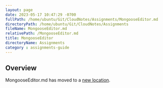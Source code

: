 ```yaml
---
layout: page
date: 2023-05-17 10:47:29 -0700
fullPath: /home/ubuntu/Git/CloudNotes/Assignments/MongooseEditor.md
directoryPath: /home/ubuntu/Git/CloudNotes/Assignments
fileName: MongooseEditor.md
relativePath: /MongooseEditor.md
title: MongooseEditor
directoryName: Assignments
category : assignments-guide
---
```


## Overview

MongooseEditor.md has moved to a [new location](Mongo/MongooseEditor.md).
